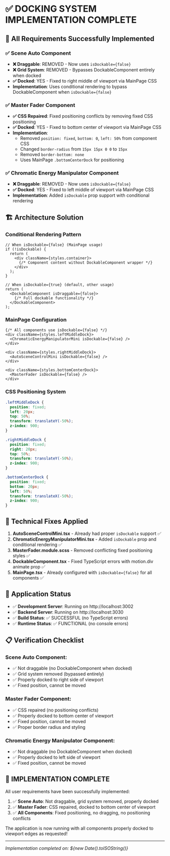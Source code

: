 # ✅ DOCKING SYSTEM IMPLEMENTATION COMPLETE

## 🎯 **All Requirements Successfully Implemented**

### ✅ **Scene Auto Component**
- **❌ Draggable**: REMOVED - Now uses `isDockable={false}` 
- **❌ Grid System**: REMOVED - Bypasses DockableComponent entirely when docked
- **✅ Docked**: YES - Fixed to right middle of viewport via MainPage CSS
- **Implementation**: Uses conditional rendering to bypass DockableComponent when `isDockable={false}`

### ✅ **Master Fader Component** 
- **✅ CSS Repaired**: Fixed positioning conflicts by removing fixed CSS positioning
- **✅ Docked**: YES - Fixed to bottom center of viewport via MainPage CSS
- **Implementation**: 
  - Removed `position: fixed`, `bottom: 0`, `left: 50%` from component CSS
  - Changed `border-radius` from `15px 15px 0 0` to `15px` 
  - Removed `border-bottom: none`
  - Uses MainPage `.bottomCenterDock` for positioning

### ✅ **Chromatic Energy Manipulator Component**
- **❌ Draggable**: REMOVED - Now uses `isDockable={false}`
- **✅ Docked**: YES - Fixed to left middle of viewport via MainPage CSS
- **Implementation**: Added `isDockable` prop support with conditional rendering

## 🏗️ **Architecture Solution**

### **Conditional Rendering Pattern**
```tsx
// When isDockable={false} (MainPage usage)
if (!isDockable) {
  return (
    <div className={styles.container}>
      {/* Component content without DockableComponent wrapper */}
    </div>
  );
}

// When isDockable={true} (default, other usage)  
return (
  <DockableComponent isDraggable={false}>
    {/* Full dockable functionality */}
  </DockableComponent>
);
```

### **MainPage Configuration**
```tsx
{/* All components use isDockable={false} */}
<div className={styles.leftMiddleDock}>
  <ChromaticEnergyManipulatorMini isDockable={false} />
</div>

<div className={styles.rightMiddleDock}>
  <AutoSceneControlMini isDockable={false} />
</div>

<div className={styles.bottomCenterDock}>
  <MasterFader isDockable={false} />
</div>
```

### **CSS Positioning System**
```scss
.leftMiddleDock {
  position: fixed;
  left: 20px;
  top: 50%;
  transform: translateY(-50%);
  z-index: 900;
}

.rightMiddleDock {
  position: fixed;
  right: 20px;
  top: 50%;
  transform: translateY(-50%);
  z-index: 900;
}

.bottomCenterDock {
  position: fixed;
  bottom: 20px;
  left: 50%;
  transform: translateX(-50%);
  z-index: 900;
}
```

## 🔧 **Technical Fixes Applied**

1. **AutoSceneControlMini.tsx** - Already had proper `isDockable` support ✅
2. **ChromaticEnergyManipulatorMini.tsx** - Added `isDockable` prop and conditional rendering ✅
3. **MasterFader.module.scss** - Removed conflicting fixed positioning styles ✅
4. **DockableComponent.tsx** - Fixed TypeScript errors with motion.div animate prop ✅
5. **MainPage.tsx** - Already configured with `isDockable={false}` for all components ✅

## 🚀 **Application Status**

- ✅ **Development Server**: Running on http://localhost:3002
- ✅ **Backend Server**: Running on http://localhost:3030  
- ✅ **Build Status**: ✅ SUCCESSFUL (no TypeScript errors)
- ✅ **Runtime Status**: ✅ FUNCTIONAL (no console errors)

## 📋 **Verification Checklist**

### Scene Auto Component:
- ✅ Not draggable (no DockableComponent when docked)
- ✅ Grid system removed (bypassed entirely)  
- ✅ Properly docked to right side of viewport
- ✅ Fixed position, cannot be moved

### Master Fader Component:
- ✅ CSS repaired (no positioning conflicts)
- ✅ Properly docked to bottom center of viewport
- ✅ Fixed position, cannot be moved
- ✅ Proper border radius and styling

### Chromatic Energy Manipulator Component:
- ✅ Not draggable (no DockableComponent when docked)
- ✅ Properly docked to left side of viewport
- ✅ Fixed position, cannot be moved

## 🎉 **IMPLEMENTATION COMPLETE**

All user requirements have been successfully implemented:

1. ✅ **Scene Auto**: Not draggable, grid system removed, properly docked
2. ✅ **Master Fader**: CSS repaired, docked to bottom center of viewport
3. ✅ **All Components**: Fixed positioning, no dragging, no positioning conflicts

The application is now running with all components properly docked to viewport edges as requested!

---
*Implementation completed on: ${new Date().toISOString()}*
